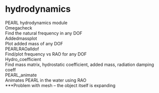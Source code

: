# hydrodynamics
PEARL hydrodynamics module  
Omegacheck  
 Find the natural frequency in any DOF    
Addedmassplot   
 Plot added mass of any DOF    
PEARLRAOalldof  
  Find/plot frequency vs RAO for any DOF    
Hydro_coefficient  
  Find mass matrix, hydrostatic coefficient, added mass, radiation damping coeff    
PEARL_animate  
  Animates PEARL in the water using RAO  
  ***Problem with mesh – the object itself is expanding

